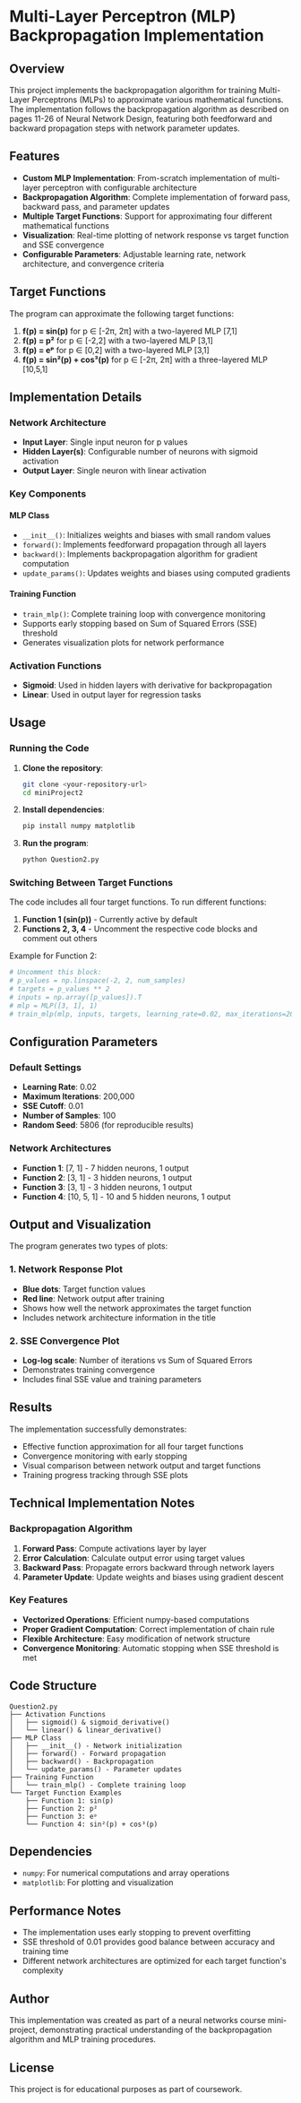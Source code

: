 # Multi-Layer Perceptron (MLP) Backpropagation Implementation

## Overview

This project implements the backpropagation algorithm for training Multi-Layer Perceptrons (MLPs) to approximate various mathematical functions. The implementation follows the backpropagation algorithm as described on pages 11-26 of Neural Network Design, featuring both feedforward and backward propagation steps with network parameter updates.

## Features

- **Custom MLP Implementation**: From-scratch implementation of multi-layer perceptron with configurable architecture
- **Backpropagation Algorithm**: Complete implementation of forward pass, backward pass, and parameter updates
- **Multiple Target Functions**: Support for approximating four different mathematical functions
- **Visualization**: Real-time plotting of network response vs target function and SSE convergence
- **Configurable Parameters**: Adjustable learning rate, network architecture, and convergence criteria

## Target Functions

The program can approximate the following target functions:

1. **f(p) = sin(p)** for p ∈ [-2π, 2π] with a two-layered MLP [7,1]
2. **f(p) = p²** for p ∈ [-2,2] with a two-layered MLP [3,1]  
3. **f(p) = eᵖ** for p ∈ [0,2] with a two-layered MLP [3,1]
4. **f(p) = sin²(p) + cos³(p)** for p ∈ [-2π, 2π] with a three-layered MLP [10,5,1]

## Implementation Details

### Network Architecture
- **Input Layer**: Single input neuron for p values
- **Hidden Layer(s)**: Configurable number of neurons with sigmoid activation
- **Output Layer**: Single neuron with linear activation

### Key Components

#### MLP Class
- `__init__()`: Initializes weights and biases with small random values
- `forward()`: Implements feedforward propagation through all layers
- `backward()`: Implements backpropagation algorithm for gradient computation
- `update_params()`: Updates weights and biases using computed gradients

#### Training Function
- `train_mlp()`: Complete training loop with convergence monitoring
- Supports early stopping based on Sum of Squared Errors (SSE) threshold
- Generates visualization plots for network performance

### Activation Functions
- **Sigmoid**: Used in hidden layers with derivative for backpropagation
- **Linear**: Used in output layer for regression tasks

## Usage

### Running the Code

1. **Clone the repository**:
   ```bash
   git clone <your-repository-url>
   cd miniProject2
   ```

2. **Install dependencies**:
   ```bash
   pip install numpy matplotlib
   ```

3. **Run the program**:
   ```bash
   python Question2.py
   ```

### Switching Between Target Functions

The code includes all four target functions. To run different functions:

1. **Function 1 (sin(p))** - Currently active by default
2. **Functions 2, 3, 4** - Uncomment the respective code blocks and comment out others

Example for Function 2:
```python
# Uncomment this block:
# p_values = np.linspace(-2, 2, num_samples)
# targets = p_values ** 2
# inputs = np.array([p_values]).T
# mlp = MLP([3, 1], 1)
# train_mlp(mlp, inputs, targets, learning_rate=0.02, max_iterations=200000, sse_cutoff=0.01)
```

## Configuration Parameters

### Default Settings
- **Learning Rate**: 0.02
- **Maximum Iterations**: 200,000
- **SSE Cutoff**: 0.01
- **Number of Samples**: 100
- **Random Seed**: 5806 (for reproducible results)

### Network Architectures
- **Function 1**: [7, 1] - 7 hidden neurons, 1 output
- **Function 2**: [3, 1] - 3 hidden neurons, 1 output  
- **Function 3**: [3, 1] - 3 hidden neurons, 1 output
- **Function 4**: [10, 5, 1] - 10 and 5 hidden neurons, 1 output

## Output and Visualization

The program generates two types of plots:

### 1. Network Response Plot
- **Blue dots**: Target function values
- **Red line**: Network output after training
- Shows how well the network approximates the target function
- Includes network architecture information in the title

### 2. SSE Convergence Plot
- **Log-log scale**: Number of iterations vs Sum of Squared Errors
- Demonstrates training convergence
- Includes final SSE value and training parameters

## Results

The implementation successfully demonstrates:
- Effective function approximation for all four target functions
- Convergence monitoring with early stopping
- Visual comparison between network output and target functions
- Training progress tracking through SSE plots

## Technical Implementation Notes

### Backpropagation Algorithm
1. **Forward Pass**: Compute activations layer by layer
2. **Error Calculation**: Calculate output error using target values
3. **Backward Pass**: Propagate errors backward through network layers
4. **Parameter Update**: Update weights and biases using gradient descent

### Key Features
- **Vectorized Operations**: Efficient numpy-based computations
- **Proper Gradient Computation**: Correct implementation of chain rule
- **Flexible Architecture**: Easy modification of network structure
- **Convergence Monitoring**: Automatic stopping when SSE threshold is met

## Code Structure

```
Question2.py
├── Activation Functions
│   ├── sigmoid() & sigmoid_derivative()
│   └── linear() & linear_derivative()
├── MLP Class
│   ├── __init__() - Network initialization
│   ├── forward() - Forward propagation
│   ├── backward() - Backpropagation
│   └── update_params() - Parameter updates
├── Training Function
│   └── train_mlp() - Complete training loop
└── Target Function Examples
    ├── Function 1: sin(p)
    ├── Function 2: p²
    ├── Function 3: eᵖ
    └── Function 4: sin²(p) + cos³(p)
```

## Dependencies

- `numpy`: For numerical computations and array operations
- `matplotlib`: For plotting and visualization

## Performance Notes

- The implementation uses early stopping to prevent overfitting
- SSE threshold of 0.01 provides good balance between accuracy and training time
- Different network architectures are optimized for each target function's complexity

## Author

This implementation was created as part of a neural networks course mini-project, demonstrating practical understanding of the backpropagation algorithm and MLP training procedures.

## License

This project is for educational purposes as part of coursework.
